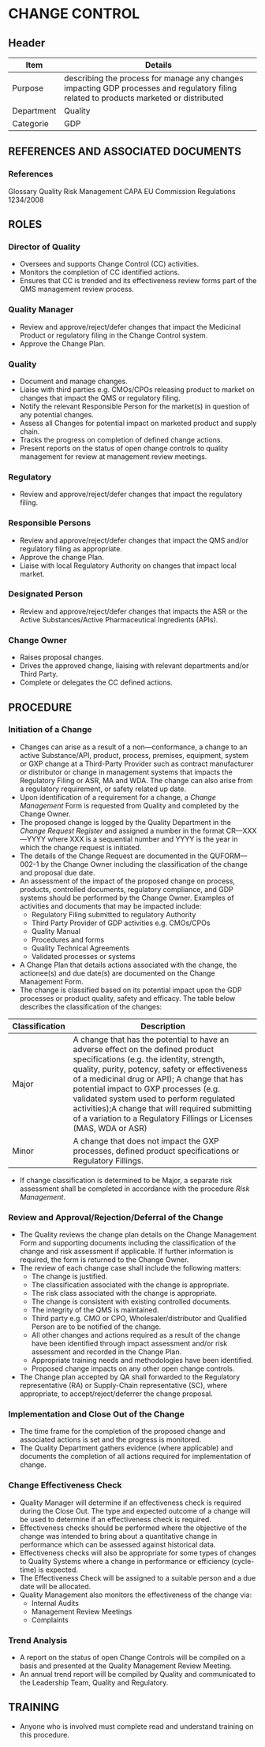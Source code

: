 # CHANGE CONTROL

## Header

|Item          |Details                                                                                                                 
|--------------|--------| 
|Purpose       |describing the process for manage any changes impacting GDP processes and regulatory filing related to products marketed or distributed                                                                                                                         
|Department    |Quality                                                                                                                 
|Categorie     |GDP                                                                                                                     

## REFERENCES AND ASSOCIATED DOCUMENTS

### References

Glossary
Quality Risk Management
CAPA
EU Commission Regulations 1234/2008

## ROLES

### Director of Quality
* Oversees and supports Change Control (CC) activities.
* Monitors the completion of CC identified actions.
* Ensures that CC is trended and its effectiveness review forms part of the QMS management review process.

### Quality Manager
* Review and approve/reject/defer changes that impact the Medicinal Product or regulatory filing in the Change Control system.
* Approve the Change Plan.

### Quality
* Document and manage changes.
* Liaise with third parties e.g. CMOs/CPOs releasing product to market on changes that impact the QMS or regulatory filing.
* Notify the relevant Responsible Person for the market(s) in question of any potential changes.
* Assess all Changes for potential impact on marketed product and supply chain.
* Tracks the progress on completion of defined change actions.
* Present reports on the status of open change controls to quality management for review at management review meetings.

### Regulatory
* Review and approve/reject/defer changes that impact the regulatory filing.

### Responsible Persons
* Review and approve/reject/defer changes that impact the QMS and/or regulatory filing as appropriate.
* Approve the change Plan.
* Liaise with local Regulatory Authority on changes that impact local market.

### Designated Person 
* Review and approve/reject/defer changes that impacts the ASR or the Active Substances/Active Pharmaceutical Ingredients (APIs).

### Change Owner
* Raises proposal changes. 
* Drives the approved change, liaising with relevant departments and/or Third Party.
* Complete or delegates the CC defined actions.

## PROCEDURE

### Initiation of a Change 
* Changes can arise as a result of a non—conformance, a change to an active Substance/API, product, process, premises, equipment, system or GXP change at a Third-Party Provider such as contract manufacturer or distributor or change in management systems that impacts the Regulatory Filing or ASR, MA and WDA. The change can also arise from a regulatory requirement, or safety related up date.
* Upon identification of a requirement for a change, a *Change Management* Form is requested from Quality and completed by the Change Owner.
* The proposed change is logged by the Quality Department in the *Change Request Register* and assigned a number in the format CR—XXX—YYYY where XXX is a sequential number and YYYY is the year in which the change request is initiated.
* The details of the Change Request are documented in the QUFORM—002-1 by the Change Owner including the classification of the change and proposal due date.
* An assessment of the impact of the proposed change on process, products, controlled documents, regulatory compliance, and GDP systems should be performed by the Change Owner. Examples of activities and documents that may be impacted include:
  * Regulatory Filing submitted to regulatory Authority
  * Third Party Provider of GDP activities e.g. CMOs/CPOs
  * Quality Manual
  * Procedures and forms
  * Quality Technical Agreements
  * Validated processes or systems
* A Change Plan that details actions associated with the change, the actionee(s) and due date(s) are documented on the Change Management Form.
* The change is classified based on its potential impact upon the GDP processes or product quality, safety and efficacy. The table below describes the classification of the changes:

|Classification     |Description                                                                                             |
|-------------------|--------------------------------------------------------------------------------------------------------|
|Major              |A change that has the potential to have an adverse effect on the defined  product specifications (e.g. the identity, strength, quality, purity, potency, safety or effectiveness of a medicinal drug or API); A change that has potential impact to GXP processes (e.g. validated system used to perform regulated activities);A change that will required submitting of a variation to a Regulatory Fillings or Licenses (MAS, WDA or ASR)                                                                              |
|Minor              |A change that does not impact the GXP processes, defined product specifications or Regulatory Fillings. |           

* If change classification is determined to be Major, a separate risk assessment shall be completed in accordance with the procedure *Risk Management*.

### Review and Approval/Rejection/Deferral of the Change
* The Quality reviews the change plan details on the Change Management Form and supporting documents including the classification of the change and risk assessment if applicable. If further information is required, the form is returned to the Change Owner.
* The review of each change case shall include the following matters:
  * The change is justified.
  * The classification associated with the change is appropriate.
  * The risk class associated with the change is appropriate.
  * The change is consistent with existing controlled documents.
  * The integrity of the QMS is maintained.
  * Third party e.g. CMO or CPO, Wholesaler/distributor and Qualified Person are to be notified of the change.
  * All other changes and actions required as a result of the change have been identified through impact assessment and/or risk assessment and recorded in the Change Plan.
  * Appropriate training needs and methodologies have been identified.
  * Proposed change impacts on any other open change controls.
* The Change plan accepted by QA shall forwarded to the Regulatory representative (RA) or Supply-Chain representative (SC), where appropriate, to accept/reject/deferrer the change proposal.

### Implementation and Close Out of the Change
* The time frame for the completion of the proposed change and associated actions is set and the progress is monitored.
* The Quality Department gathers evidence (where applicable) and documents the completion of all actions required for implementation of change. 

### Change Effectiveness Check
* Quality Manager will determine if an effectiveness check is required during the Close Out. The type and expected outcome of a change will be used to determine if an effectiveness check is required.
* Effectiveness checks should be performed where the objective of the change was intended to bring about a quantitative change in performance which can be assessed against historical data.
* Effectiveness checks will also be appropriate for some types of changes to Quality Systems where a change in performance or efficiency (cycle-time) is expected. 
* The Effectiveness Check will be assigned to a suitable person and a due date will be allocated. 
* Quality Management also monitors the effectiveness of the change via:
  * Internal Audits
  * Management Review Meetings
  * Complaints

### Trend Analysis
* A report on the status of open Change Controls will be compiled on a basis and presented at the Quality Management Review Meeting. 
* An annual trend report will be compiled by Quality and communicated to the Leadership Team, Quality and Regulatory.

## TRAINING 
* Anyone who is involved must complete read and understand training on this procedure.

